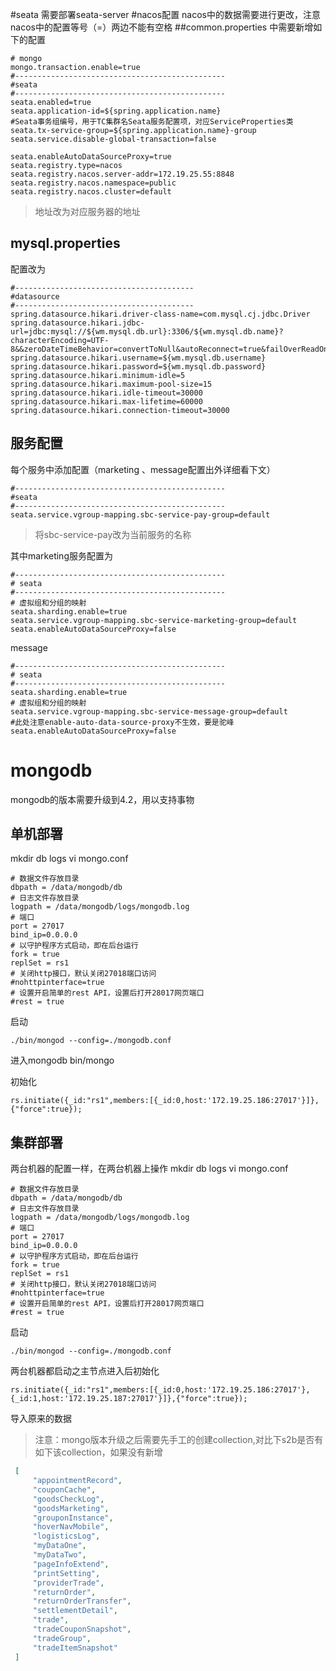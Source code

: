 #seata
需要部署seata-server
#nacos配置
nacos中的数据需要进行更改，注意nacos中的配置等号（=）两边不能有空格
##common.properties
中需要新增如下的配置
```properties
# mongo
mongo.transaction.enable=true
#-----------------------------------------------
#seata
#-----------------------------------------------
seata.enabled=true
seata.application-id=${spring.application.name}
#Seata事务组编号，用于TC集群名Seata服务配置项，对应ServiceProperties类
seata.tx-service-group=${spring.application.name}-group
seata.service.disable-global-transaction=false

seata.enableAutoDataSourceProxy=true
seata.registry.type=nacos
seata.registry.nacos.server-addr=172.19.25.55:8848
seata.registry.nacos.namespace=public
seata.registry.nacos.cluster=default
```
> 地址改为对应服务器的地址
## mysql.properties
配置改为
```properties
#----------------------------------------
#datasource
#----------------------------------------
spring.datasource.hikari.driver-class-name=com.mysql.cj.jdbc.Driver
spring.datasource.hikari.jdbc-url=jdbc:mysql://${wm.mysql.db.url}:3306/${wm.mysql.db.name}?characterEncoding=UTF-8&&zeroDateTimeBehavior=convertToNull&autoReconnect=true&failOverReadOnly=false&connectTimeout=0&serverTimezone=Asia/Shanghai&allowMultiQueries=true
spring.datasource.hikari.username=${wm.mysql.db.username}
spring.datasource.hikari.password=${wm.mysql.db.password}
spring.datasource.hikari.minimum-idle=5
spring.datasource.hikari.maximum-pool-size=15
spring.datasource.hikari.idle-timeout=30000
spring.datasource.hikari.max-lifetime=60000
spring.datasource.hikari.connection-timeout=30000
```
## 服务配置
每个服务中添加配置（marketing 、message配置出外详细看下文）
```properties
#-----------------------------------------------
#seata
#-----------------------------------------------
seata.service.vgroup-mapping.sbc-service-pay-group=default
```
> 将sbc-service-pay改为当前服务的名称

其中marketing服务配置为
```properties
#-----------------------------------------------
# seata
#-----------------------------------------------
# 虚拟组和分组的映射
seata.sharding.enable=true
seata.service.vgroup-mapping.sbc-service-marketing-group=default
seata.enableAutoDataSourceProxy=false
```
message
```properties
#-----------------------------------------------
# seata
#-----------------------------------------------
seata.sharding.enable=true
# 虚拟组和分组的映射
seata.service.vgroup-mapping.sbc-service-message-group=default
#此处注意enable-auto-data-source-proxy不生效，要是驼峰
seata.enableAutoDataSourceProxy=false
```
# mongodb
mongodb的版本需要升级到4.2，用以支持事物
## 单机部署
mkdir db logs
vi mongo.conf
```properties
# 数据文件存放目录
dbpath = /data/mongodb/db
# 日志文件存放目录
logpath = /data/mongodb/logs/mongodb.log
# 端口
port = 27017
bind_ip=0.0.0.0
# 以守护程序方式启动，即在后台运行
fork = true
replSet = rs1
# 关闭http接口，默认关闭27018端口访问
#nohttpinterface=true
# 设置开启简单的rest API，设置后打开28017网页端口
#rest = true
```

启动
```shell script
./bin/mongod --config=./mongodb.conf
```
进入mongodb
bin/mongo

初始化
```shell script
rs.initiate({_id:"rs1",members:[{_id:0,host:'172.19.25.186:27017'}]},{"force":true});
```
## 集群部署
两台机器的配置一样，在两台机器上操作
mkdir db logs
vi mongo.conf
```properties
# 数据文件存放目录
dbpath = /data/mongodb/db
# 日志文件存放目录
logpath = /data/mongodb/logs/mongodb.log
# 端口
port = 27017
bind_ip=0.0.0.0
# 以守护程序方式启动，即在后台运行
fork = true
replSet = rs1
# 关闭http接口，默认关闭27018端口访问
#nohttpinterface=true
# 设置开启简单的rest API，设置后打开28017网页端口
#rest = true
```
启动
```shell
./bin/mongod --config=./mongodb.conf
```
两台机器都启动之主节点进入后初始化
```shell
rs.initiate({_id:"rs1",members:[{_id:0,host:'172.19.25.186:27017'},{_id:1,host:'172.19.25.187:27017'}]},{"force":true});
```
导入原来的数据

> 注意：mongo版本升级之后需要先手工的创建collection,对比下s2b是否有如下该collection，如果没有新增
```json
 [
     "appointmentRecord",
     "couponCache",
     "goodsCheckLog",
     "goodsMarketing",
     "grouponInstance",
     "hoverNavMobile",
     "logisticsLog",
     "myDataOne",
     "myDataTwo",
     "pageInfoExtend",
     "printSetting",
     "providerTrade",
     "returnOrder",
     "returnOrderTransfer",
     "settlementDetail",
     "trade",
     "tradeCouponSnapshot",
     "tradeGroup",
     "tradeItemSnapshot"
 ]
 ```
